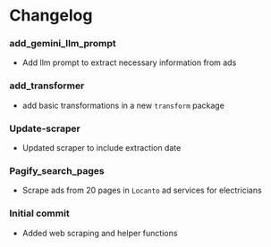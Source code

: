 # Changelog

### add_gemini_llm_prompt
- Add llm prompt to extract necessary information from ads
### add_transformer
- add basic transformations in a new `transform` package
### Update-scraper
- Updated scraper to include extraction date
### Pagify_search_pages
- Scrape ads from 20 pages in `Locanto` ad services for electricians
### Initial commit
- Added web scraping and helper functions
